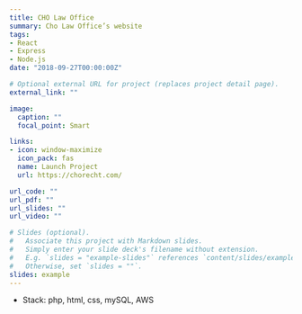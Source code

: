 ```yaml
---
title: CHO Law Office
summary: Cho Law Office’s website
tags:
- React
- Express
- Node.js
date: "2018-09-27T00:00:00Z"

# Optional external URL for project (replaces project detail page).
external_link: ""

image:
  caption: ""
  focal_point: Smart

links:
- icon: window-maximize
  icon_pack: fas
  name: Launch Project
  url: https://chorecht.com/

url_code: ""
url_pdf: ""
url_slides: ""
url_video: ""

# Slides (optional).
#   Associate this project with Markdown slides.
#   Simply enter your slide deck's filename without extension.
#   E.g. `slides = "example-slides"` references `content/slides/example-slides.md`.
#   Otherwise, set `slides = ""`.
slides: example
---
```


- Stack: php, html, css, mySQL, AWS